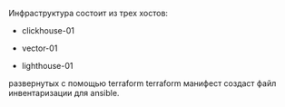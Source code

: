 Инфраструктура состоит из трех хостов:

* clickhouse-01

* vector-01

* lighthouse-01


развернутых с помощью terraform
terraform манифест создаст файл инвентаризации для ansible.
